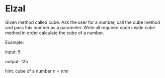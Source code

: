 # ElzaI

Given method called cube. Ask the user for a number, call the cube method and pass this number as a parameter.
Write all required code inside cube method in order calculate the cube of a number.

Example:

input: 5

output: 125

hint: cube of a number n = n*n*n



